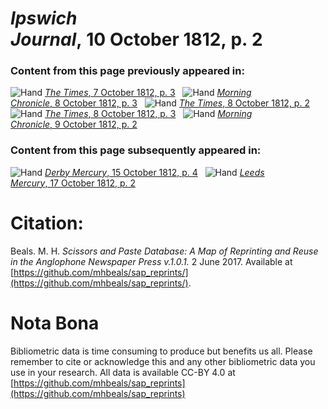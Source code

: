 # *Ipswich Journal*, 10 October 1812, p. 2  
  
### Content from this page previously appeared in:  
![Hand](http://scissorsandpaste.net/wp-content/uploads/2017/06/smallhandpointer.png) [*The Times*, 7 October 1812, p. 3](https://mhbeals.github.io/sap_html/The-Times/The-Times-7-October-1812-p-3)  
![Hand](http://scissorsandpaste.net/wp-content/uploads/2017/06/smallhandpointer.png) [*Morning Chronicle*, 8 October 1812, p. 3](https://mhbeals.github.io/sap_html/Morning-Chronicle/Morning-Chronicle-8-October-1812-p-3)  
![Hand](http://scissorsandpaste.net/wp-content/uploads/2017/06/smallhandpointer.png) [*The Times*, 8 October 1812, p. 2](https://mhbeals.github.io/sap_html/The-Times/The-Times-8-October-1812-p-2)  
![Hand](http://scissorsandpaste.net/wp-content/uploads/2017/06/smallhandpointer.png) [*The Times*, 8 October 1812, p. 3](https://mhbeals.github.io/sap_html/The-Times/The-Times-8-October-1812-p-3)  
![Hand](http://scissorsandpaste.net/wp-content/uploads/2017/06/smallhandpointer.png) [*Morning Chronicle*, 9 October 1812, p. 2](https://mhbeals.github.io/sap_html/Morning-Chronicle/Morning-Chronicle-9-October-1812-p-2)  
  
### Content from this page subsequently appeared in:  
![Hand](http://scissorsandpaste.net/wp-content/uploads/2017/06/smallhandpointer.png) [*Derby Mercury*, 15 October 1812, p. 4](https://mhbeals.github.io/sap_html/Derby-Mercury/Derby-Mercury-15-October-1812-p-4)  
![Hand](http://scissorsandpaste.net/wp-content/uploads/2017/06/smallhandpointer.png) [*Leeds Mercury*, 17 October 1812, p. 2](https://mhbeals.github.io/sap_html/Leeds-Mercury/Leeds-Mercury-17-October-1812-p-2)  


# Citation: 

Beals. M. H. *Scissors and Paste Database: A Map of Reprinting and Reuse in the Anglophone Newspaper Press v.1.0.1.* 2 June 2017. Available at [https://github.com/mhbeals/sap_reprints/](https://github.com/mhbeals/sap_reprints/). 

# Nota Bona

Bibliometric data is time consuming to produce but benefits us all. Please remember to cite or acknowledge this and any other bibliometric data you use in your research. All data is available CC-BY 4.0 at [https://github.com/mhbeals/sap_reprints](https://github.com/mhbeals/sap_reprints)